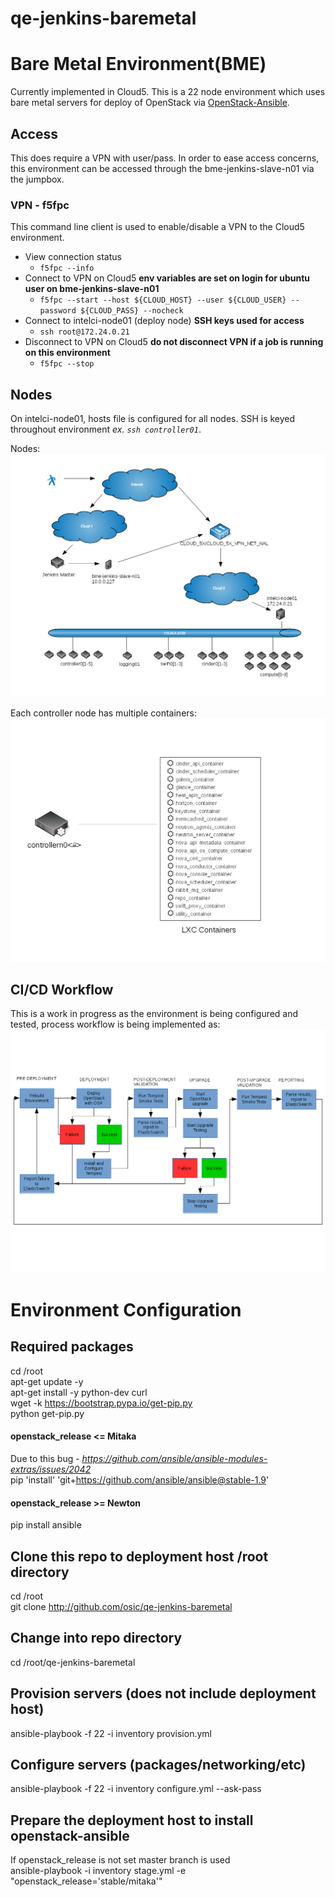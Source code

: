 # qe-jenkins-baremetal
# Bare Metal Environment(BME)
Currently implemented in Cloud5. This is a 22 node environment which uses bare metal servers for deploy of OpenStack via [OpenStack-Ansible](https://github.com/openstack/openstack-ansible).


## Access
This does require a VPN with user/pass. In order to ease access concerns, this environment can be accessed through the bme-jenkins-slave-n01 via the jumpbox.

### VPN - f5fpc
This command line client is used to enable/disable a VPN to the Cloud5 environment.

* View connection status
  * `f5fpc --info`
* Connect to VPN on Cloud5 **env variables are set on login for ubuntu user on bme-jenkins-slave-n01**
  * `f5fpc --start --host ${CLOUD_HOST} --user ${CLOUD_USER} --password ${CLOUD_PASS} --nocheck`
* Connect to intelci-node01 (deploy node) **SSH keys used for access**
  * `ssh root@172.24.0.21`
* Disconnect to VPN on Cloud5 **do not disconnect VPN if a job is running on this environment**
  * `f5fpc --stop`

## Nodes
On intelci-node01, hosts file is configured for all nodes. SSH is keyed throughout environment *ex. `ssh controller01`*.

Nodes:    
![BME](common/images/bare_metal_environment.png)

Each controller node has multiple containers:    
![Containers](common/images/bme_controller_node.png)

## CI/CD Workflow
This is a work in progress as the environment is being configured and tested, process workflow is being implemented as:    
![BME_WORKFLOW](common/images/bme_job_workflow.png)


# Environment Configuration

## Required packages
cd /root  
apt-get update -y  
apt-get install -y python-dev curl  
wget -k https://bootstrap.pypa.io/get-pip.py  
python get-pip.py  

#### openstack_release <= Mitaka
Due to this bug - _https://github.com/ansible/ansible-modules-extras/issues/2042_  
pip 'install' 'git+https://github.com/ansible/ansible@stable-1.9'

#### openstack_release >= Newton
pip install ansible

## Clone this repo to deployment host /root directory
cd /root  
git clone http://github.com/osic/qe-jenkins-baremetal

## Change into repo directory
cd /root/qe-jenkins-baremetal

## Provision servers (does not include deployment host)
ansible-playbook -f 22 -i inventory provision.yml

## Configure servers (packages/networking/etc)
ansible-playbook -f 22 -i inventory configure.yml --ask-pass

## Prepare the deployment host to install openstack-ansible  
If openstack_release is not set master branch is used  
ansible-playbook -i inventory stage.yml -e "openstack_release='stable/mitaka'"

